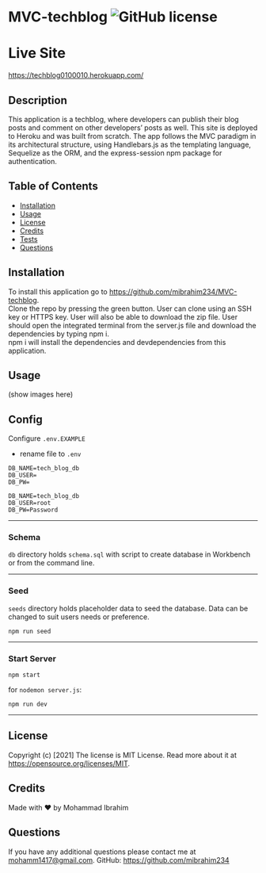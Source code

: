 # MVC-techblog ![GitHub license](https://img.shields.io/badge/license-MIT%20License-blue.svg)
# Live Site 
https://techblog0100010.herokuapp.com/


## Description
This application is a techblog, where developers can publish their blog posts and comment on other developers’ posts as well. This site is deployed to Heroku and was built from scratch. The app follows the MVC paradigm in its architectural structure, using Handlebars.js as the templating language, Sequelize as the ORM, and the express-session npm package for authentication.

## Table of Contents
* [Installation](#installation)
* [Usage](#usage)
* [License](#license)
* [Credits](#credits)
* [Tests](#tests)
* [Questions](#questions)
## Installation
To install this application go to https://github.com/mibrahim234/MVC-techblog. <br> 
Clone the repo by pressing the green button. User can clone using an SSH key or HTTPS key. User will also be able to download the zip file. User should open the integrated terminal from the server.js file and download the dependencies by typing npm i. <br>
npm i will install the dependencies and devdependencies from this application. 
## Usage 
 (show images here)

## Config
 Configure `.env.EXAMPLE`

- rename file to `.env`

```
DB_NAME=tech_blog_db
DB_USER=
DB_PW=
```

```
DB_NAME=tech_blog_db
DB_USER=root
DB_PW=Password
```

---

### Schema

`db` directory holds `schema.sql` with script to create database in Workbench or from the command line.

---

### Seed

`seeds` directory holds placeholder data to seed the database. Data can be changed to suit users needs or preference.

```
npm run seed
```

---

### Start Server

```
npm start
```

for `nodemon server.js`:

```
npm run dev
```

---
  
## License
Copyright (c) [2021]
The license is MIT License. 
Read more about it at https://opensource.org/licenses/MIT.
## Credits
Made with ❤️ by Mohammad Ibrahim

## Questions
If you have any additional questions please contact me at mohamm1417@gmail.com.
GitHub: https://github.com/mibrahim234